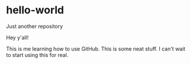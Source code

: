 # hello-world
Just another repository 

Hey y'all!

This is me learning how to use GitHub. 
This is some neat stuff. 
I can't wait to start using this for real.

